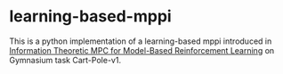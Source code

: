 # learning-based-mppi
This is a python implementation of a learning-based mppi introduced in [Information Theoretic MPC for Model-Based Reinforcement Learning](https://ieeexplore.ieee.org/stamp/stamp.jsp?tp=&arnumber=7989202) on Gymnasium task Cart-Pole-v1. 
